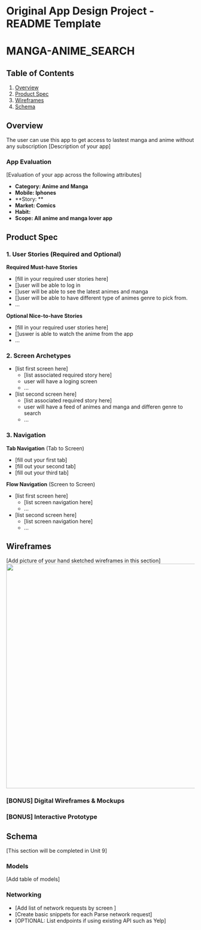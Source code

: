 Original App Design Project - README Template
===

# MANGA-ANIME_SEARCH

## Table of Contents
1. [Overview](#Overview)
1. [Product Spec](#Product-Spec)
1. [Wireframes](#Wireframes)
2. [Schema](#Schema)

## Overview
The user can use this app to get access to lastest manga and anime without any subscription
[Description of your app]

### App Evaluation
[Evaluation of your app across the following attributes]
- **Category: Anime and Manga**
- **Mobile: Iphones**
- **Story: **
- **Market: Comics**
- **Habit:**
- **Scope: All anime and manga lover app**

## Product Spec

### 1. User Stories (Required and Optional)

**Required Must-have Stories**

* [fill in your required user stories here]
* []user will be able to log in
* []user will be able to see the latest animes and manga
* []user will be able to have different type of animes genre to pick from. 
* ...

**Optional Nice-to-have Stories**

* [fill in your required user stories here]
* []uswer is able to watch the anime from the app
* ...

### 2. Screen Archetypes

* [list first screen here]
   * [list associated required story here]
   * user will have a loging screen
   * ...
* [list second screen here]
   * [list associated required story here]
   * user will have a feed of animes and manga and differen genre to search
   * ...

### 3. Navigation

**Tab Navigation** (Tab to Screen)

* [fill out your first tab]
* [fill out your second tab]
* [fill out your third tab]

**Flow Navigation** (Screen to Screen)

* [list first screen here]
   * [list screen navigation here]
   * ...
* [list second screen here]
   * [list screen navigation here]
   * ...

## Wireframes
[Add picture of your hand sketched wireframes in this section]
<img src="YOUR_WIREFRAME_IMAGE_URL" width=600>

### [BONUS] Digital Wireframes & Mockups

### [BONUS] Interactive Prototype

## Schema 
[This section will be completed in Unit 9]
### Models
[Add table of models]
### Networking
- [Add list of network requests by screen ]
- [Create basic snippets for each Parse network request]
- [OPTIONAL: List endpoints if using existing API such as Yelp]

